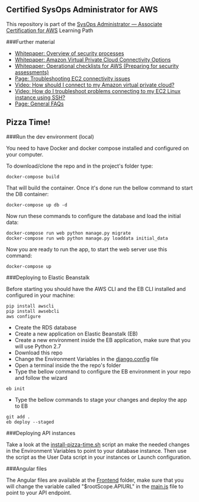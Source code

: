 Certified SysOps Administrator for AWS
-----------------------------

This repository is part of the [SysOps Administrator — Associate Certification for AWS](https://cloudacademy.com/learning-paths/aws-sysops-7/) Learning Path

###Further material

  - [Whitepaper: Overview of security processes](http://d0.awsstatic.com/whitepapers/Security/AWS%20Security%20Whitepaper.pdf)
  - [Whitepaper: Amazon Virtual Private Cloud Connectivity Options](http://media.amazonwebservices.com/AWS_Amazon_VPC_Connectivity_Options.pdf)
  - [Whitepaper: Operational checklists for AWS (Preparing for security assessments)](http://media.amazonwebservices.com/AWS_Operational_Checklists.pdf)
  - [Page: Troubleshooting EC2 connectivity issues](https://aws.amazon.com/premiumsupport/knowledge-center/linux-credentials-error/)  
  - [Video: How should I connect to my Amazon virtual private cloud?](https://aws.amazon.com/premiumsupport/knowledge-center/connect-vpc/)
  - [Video: How do I troubleshoot problems connecting to my EC2 Linux instance using SSH?](https://aws.amazon.com/premiumsupport/knowledge-center/ec2-linux-ssh-troubleshooting/)
  - [Page: General FAQs](https://aws.amazon.com/premiumsupport/knowledge-center/)

Pizza Time!
---------------

###Run the dev environment (local)

You need to have Docker and docker compose installed and configured on your computer.

To download/clone the repo and in the project's folder type:

```
docker-compose build
```

That will build the container. Once it's done run the bellow command to start the DB container:

```
docker-compose up db -d
```

Now run these commands to configure the database and load the initial data:

```
docker-compose run web python manage.py migrate
docker-compose run web python manage.py loaddata initial_data
```

Now you are ready to run the app, to start the web server use this command:

```
docker-compose up
```

###Deploying to Elastic Beanstalk

Before starting you should have the AWS CLI and the EB CLI installed and configured in your machine:

```
pip install awscli
pip install awsebcli
aws configure
```


- Create the RDS database
- Create a new application on Elastic Beanstalk (EB)
- Create a new environment inside the EB application, make sure that you will use Python 2.7
- Download this repo
- Change the Environment Variables in the [django.config](/.ebextensions/django.config) file
- Open a terminal inside the the repo's folder
- Type the bellow command to configure the EB environment in your repo and follow the wizard
```
eb init
```
- Type the bellow commands to stage your changes and deploy the app to EB
```
git add .
eb deploy --staged
```

###Deploying API instances

Take a look at the [install-pizza-time.sh](/scripts/install-pizza-time.sh) script an make the needed changes in the Environment Variables to point to your database instance. Then use the script as the User Data script in your instances or Launch configuration.

###Angular files

The Angular files are available at the [Frontend](/frontend) folder, make sure that you will change the variable called "$rootScope.APIURL" in the [main.js](/frontend/static/js/main.js) file to point to your API endpoint.
